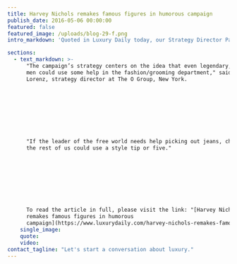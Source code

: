 ```yaml
---
title: Harvey Nichols remakes famous figures in humorous campaign
publish_date: 2016-05-06 00:00:00
featured: false
featured_image: /uploads/blog-29-f.png
intro_markdown: 'Quoted in Luxury Daily today, our Strategy Director Patrick Lorentz shares his opinion on British department store Harvey Nichols’ "Great Men Deserve Great Style" campaign.​'

sections:
  - text_markdown: >-
      "The campaign’s strategy centers on the idea that even legendary, iconic
      men could use some help in the fashion/grooming department," said Patrick
      Lorenz, strategy director at The O Group, New York.









      "If the leader of the free world needs help picking out jeans, chances are
      the rest of us could use a style tip or five."









      To read the article in full, please visit the link: "[Harvey Nichols
      remakes famous figures in humorous
      campaign](https://www.luxurydaily.com/harvey-nichols-remakes-famous-figures-in-humorous-campaign/)."​
    single_image:
    quote:
    video:
contact_tagline: "Let's start a conversation about luxury."
---
```



